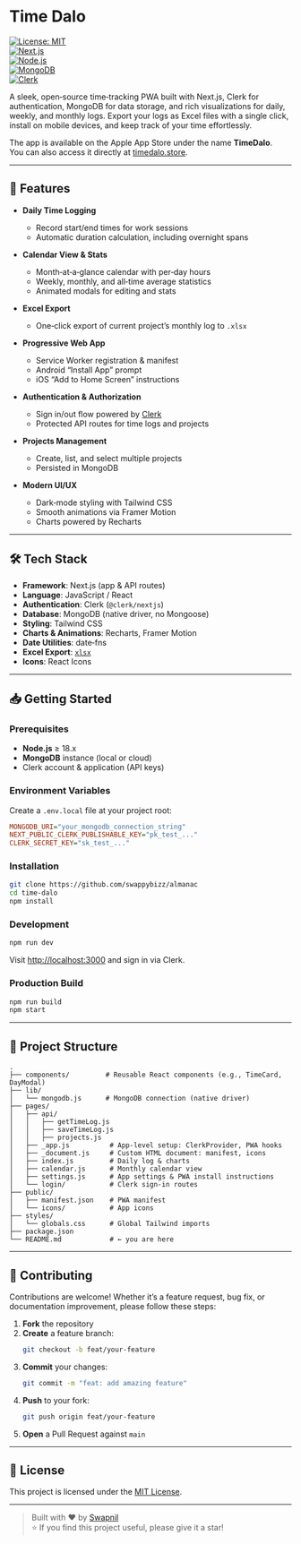 # Time Dalo

[![License: MIT](https://img.shields.io/badge/License-MIT-yellow.svg)](LICENSE)  
[![Next.js](https://img.shields.io/badge/Framework-Next.js-black?logo=next.js)](https://nextjs.org/)  
[![Node.js](https://img.shields.io/badge/Runtime-Node.js-green?logo=node.js)](https://nodejs.org/)  
[![MongoDB](https://img.shields.io/badge/Database-MongoDB-green?logo=mongodb)](https://www.mongodb.com/)  
[![Clerk](https://img.shields.io/badge/Auth-Clerk-blue?logo=clerk)](https://clerk.com/)  

A sleek, open‑source time‑tracking PWA built with Next.js, Clerk for authentication, MongoDB for data storage, and rich visualizations for daily, weekly, and monthly logs. Export your logs as Excel files with a single click, install on mobile devices, and keep track of your time effortlessly.

The app is available on the Apple App Store under the name **TimeDalo**.  
You can also access it directly at [timedalo.store](https://timedalo.store).

---

## 🚀 Features

- **Daily Time Logging**  
  - Record start/end times for work sessions  
  - Automatic duration calculation, including overnight spans

- **Calendar View & Stats**  
  - Month‑at‑a‑glance calendar with per‑day hours  
  - Weekly, monthly, and all‑time average statistics  
  - Animated modals for editing and stats  

- **Excel Export**  
  - One‑click export of current project’s monthly log to `.xlsx`  

- **Progressive Web App**  
  - Service Worker registration & manifest  
  - Android “Install App” prompt  
  - iOS “Add to Home Screen” instructions  

- **Authentication & Authorization**  
  - Sign in/out flow powered by [Clerk](https://clerk.com/)  
  - Protected API routes for time logs and projects  

- **Projects Management**  
  - Create, list, and select multiple projects  
  - Persisted in MongoDB  

- **Modern UI/UX**  
  - Dark‑mode styling with Tailwind CSS  
  - Smooth animations via Framer Motion  
  - Charts powered by Recharts  

---

## 🛠️ Tech Stack

- **Framework**: Next.js (app & API routes)  
- **Language**: JavaScript / React  
- **Authentication**: Clerk (`@clerk/nextjs`)  
- **Database**: MongoDB (native driver, no Mongoose)  
- **Styling**: Tailwind CSS  
- **Charts & Animations**: Recharts, Framer Motion  
- **Date Utilities**: date‑fns  
- **Excel Export**: [`xlsx`](https://github.com/SheetJS/sheetjs)  
- **Icons**: React Icons  

---

## 📥 Getting Started

### Prerequisites

- **Node.js** ≥ 18.x  
- **MongoDB** instance (local or cloud)  
- Clerk account & application (API keys)  

### Environment Variables

Create a `.env.local` file at your project root:

```ini
MONGODB_URI="your_mongodb_connection_string"
NEXT_PUBLIC_CLERK_PUBLISHABLE_KEY="pk_test_..."
CLERK_SECRET_KEY="sk_test_..."
```

### Installation

```bash
git clone https://github.com/swappybizz/almanac
cd time-dalo
npm install
```

### Development

```bash
npm run dev
```

Visit [http://localhost:3000](http://localhost:3000) and sign in via Clerk.

### Production Build

```bash
npm run build
npm start
```

---

## 📂 Project Structure

```
.
├── components/         # Reusable React components (e.g., TimeCard, DayModal)
├── lib/
│   └── mongodb.js      # MongoDB connection (native driver)
├── pages/
│   ├── api/
│   │   ├── getTimeLog.js
│   │   ├── saveTimeLog.js
│   │   ├── projects.js
│   ├── _app.js          # App-level setup: ClerkProvider, PWA hooks
│   ├── _document.js     # Custom HTML document: manifest, icons
│   ├── index.js         # Daily log & charts
│   ├── calendar.js      # Monthly calendar view
│   ├── settings.js      # App settings & PWA install instructions
│   └── login/           # Clerk sign‑in routes
├── public/
│   ├── manifest.json    # PWA manifest
│   └── icons/           # App icons
├── styles/
│   └── globals.css      # Global Tailwind imports
├── package.json
└── README.md            # ← you are here
```

---

## 🤝 Contributing

Contributions are welcome! Whether it’s a feature request, bug fix, or documentation improvement, please follow these steps:

1. **Fork** the repository  
2. **Create** a feature branch:  
   ```bash
   git checkout -b feat/your-feature
   ```  
3. **Commit** your changes:  
   ```bash
   git commit -m "feat: add amazing feature"
   ```  
4. **Push** to your fork:  
   ```bash
   git push origin feat/your-feature
   ```  
5. **Open** a Pull Request against `main`  

---

## 📜 License

This project is licensed under the [MIT License](./LICENSE).

---

> Built with ❤️ by [Swapnil](https://github.com/swappybizz)  
> ⭐️ If you find this project useful, please give it a star!  
